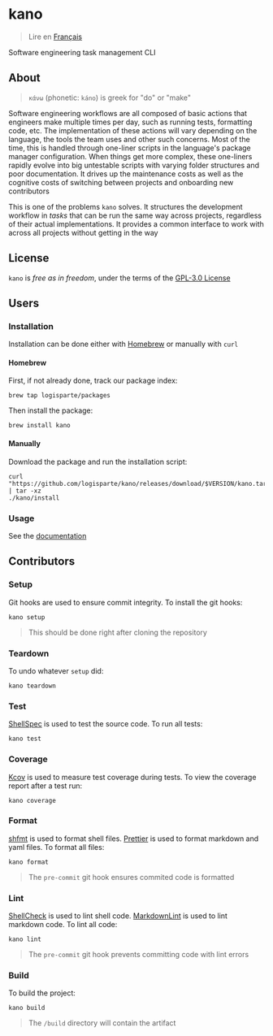 # kano

> Lire en [Français](/docs/README.fr.md)

Software engineering task management CLI

## About

> `κάνω` (phonetic: `káno`) is greek for "do" or "make"

Software engineering workflows are all composed of basic actions that engineers make multiple
times per day, such as running tests, formatting code, etc. The implementation of these actions
will vary depending on the language, the tools the team uses and other such concerns. Most of
the time, this is handled through one-liner scripts in the language's package manager
configuration. When things get more complex, these one-liners rapidly evolve into big untestable
scripts with varying folder structures and poor documentation. It drives up the maintenance
costs as well as the cognitive costs of switching between projects and onboarding new
contributors

This is one of the problems `kano` solves. It structures the development workflow in _tasks_
that can be run the same way across projects, regardless of their actual implementations. It
provides a common interface to work with across all projects without getting in the way

## License

`kano` is _free as in freedom_, under the terms of the [GPL-3.0 License](/LICENSE)

## Users

### Installation

Installation can be done either with [Homebrew](https://github.com/Homebrew/brew) or manually
with `curl`

#### Homebrew

First, if not already done, track our package index:

```shell
brew tap logisparte/packages
```

Then install the package:

```shell
brew install kano
```

#### Manually

Download the package and run the installation script:

```shell
curl "https://github.com/logisparte/kano/releases/download/$VERSION/kano.tar.gz" | tar -xz
./kano/install
```

### Usage

See the [documentation](/docs/en/usage.md)

## Contributors

### Setup

Git hooks are used to ensure commit integrity. To install the git hooks:

```shell
kano setup
```

> This should be done right after cloning the repository

### Teardown

To undo whatever `setup` did:

```shell
kano teardown
```

### Test

[ShellSpec](https://github.com/shellspec/shellspec) is used to test the source code. To run all
tests:

```shell
kano test
```

### Coverage

[Kcov](https://github.com/SimonKagstrom/kcov) is used to measure test coverage during tests. To
view the coverage report after a test run:

```shell
kano coverage
```

### Format

[shfmt](https://github.com/mvdan/sh) is used to format shell files.
[Prettier](https://github.com/prettier/prettier) is used to format markdown and yaml files. To
format all files:

```shell
kano format
```

> The `pre-commit` git hook ensures commited code is formatted

### Lint

[ShellCheck](https://github.com/koalaman/shellcheck) is used to lint shell code.
[MarkdownLint](https://github.com/igorshubovych/markdownlint-cli) is used to lint markdown code.
To lint all code:

```shell
kano lint
```

> The `pre-commit` git hook prevents committing code with lint errors

### Build

To build the project:

```shell
kano build
```

> The `/build` directory will contain the artifact
